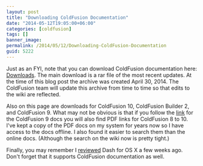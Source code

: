 ```yaml
---
layout: post
title: "Downloading ColdFusion Documentation"
date: "2014-05-12T19:05:00+06:00"
categories: [coldfusion]
tags: []
banner_image: 
permalink: /2014/05/12/Downloading-ColdFusion-Documentation
guid: 5222
---
```


<p>
Just as an FYI, note that you can download ColdFusion documentation here: <a href="https://wikidocs.adobe.com/wiki/display/coldfusionen/Downloads">Downloads</a>. The main download is a rar file of the most recent updates. At the time of this blog post the archive was created April 30, 2014. The ColdFusion team will update this archive from time to time so that edits to the wiki are reflected.
</p>
<!--more-->
<p>
Also on this page are downloads for ColdFusion 10, ColdFusion Builder 2, and ColdFusion 9. What may not be obvious is that if you follow the <a href="http://helpx.adobe.com/coldfusion/archive.html">link</a> for the ColdFusion 9 docs you will also find PDF links for ColdFusion 8 to 10. I've kept a copy of the PDF docs on my system for years now so I have access to the docs offline. I also found it easier to search them than the online docs. (Although the search on the wiki now is pretty tight.)
</p>

<p>
Finally, you may remember I <a href="http://www.raymondcamden.com/index.cfm/2014/3/30/Check-out-Dash">reviewed</a> Dash for OS X a few weeks ago. Don't forget that it supports ColdFusion documentation as well.
</p>